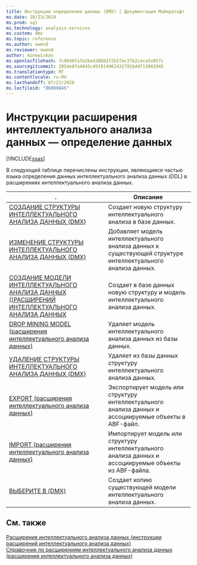 ```yaml
---
title: Инструкции определения данных (DMX) | Документация Майкрософт
ms.date: 10/23/2019
ms.prod: sql
ms.technology: analysis-services
ms.custom: dmx
ms.topic: reference
ms.author: owend
ms.reviewer: owend
author: minewiskan
ms.openlocfilehash: 7c9646fa7e2ba438bb2f2b57ac37b2ceca5a957c
ms.sourcegitcommit: 205de8fa4845c491914902432791bddf11002945
ms.translationtype: MT
ms.contentlocale: ru-RU
ms.lasthandoff: 07/23/2020
ms.locfileid: "86969845"
---
```

# <a name="dmx-statements---data-definition"></a>Инструкции расширения интеллектуального анализа данных — определение данных 
[!INCLUDE[ssas](../includes/applies-to-version/ssas.md)]

  В следующей таблице перечислены инструкции, являющиеся частью языка определения данных интеллектуального анализа данных (DDL) в расширениях интеллектуального анализа данных.  
  
|.|Описание|  
|---------------|-----------------|  
|[СОЗДАНИЕ СТРУКТУРЫ ИНТЕЛЛЕКТУАЛЬНОГО АНАЛИЗА ДАННЫХ (DMX)](../dmx/create-mining-structure-dmx.md)|Создает новую структуру интеллектуального анализа в базе данных.|  
|[ИЗМЕНЕНИЕ СТРУКТУРЫ ИНТЕЛЛЕКТУАЛЬНОГО АНАЛИЗА ДАННЫХ &#40;DMX&#41;](../dmx/alter-mining-structure-dmx.md)|Добавляет модель интеллектуального анализа данных к существующей структуре интеллектуального анализа данных.|  
|[СОЗДАНИЕ МОДЕЛИ ИНТЕЛЛЕКТУАЛЬНОГО АНАЛИЗА ДАННЫХ &#40;&#41;РАСШИРЕНИЙ ИНТЕЛЛЕКТУАЛЬНОГО АНАЛИЗА ДАННЫХ](../dmx/create-mining-model-dmx.md)|Создает в базе данных новую структуру и модель интеллектуального анализа данных.|  
|[DROP MINING MODEL (расширения интеллектуального анализа данных)](../dmx/drop-mining-model-dmx.md)|Удаляет модель интеллектуального анализа данных из базы данных.|  
|[УДАЛЕНИЕ СТРУКТУРЫ ИНТЕЛЛЕКТУАЛЬНОГО АНАЛИЗА ДАННЫХ &#40;DMX&#41;](../dmx/drop-mining-structure-dmx.md)|Удаляет из базы данных структуру интеллектуального анализа данных.|  
|[EXPORT (расширения интеллектуального анализа данных)](../dmx/export-dmx.md)|Экспортирует модель или структуру интеллектуального анализа данных и ассоциируемые объекты в ABF-файл.|  
|[IMPORT (расширения интеллектуального анализа данных)](../dmx/import-dmx.md)|Импортирует модель или структуру интеллектуального анализа данных и ассоциируемые объекты из ABF-файла.|  
|[ВЫБЕРИТЕ В &#40;DMX&#41;](../dmx/select-into-dmx.md)|Создает копию существующей модели интеллектуального анализа данных.|  
  
## <a name="see-also"></a>См. также  
 [Расширения интеллектуального анализа данных &#40;инструкции расширений интеллектуального анализа данных&#41;](../dmx/dmx-statements-data-manipulation.md)   
 [Справочник по расширениям интеллектуального анализа данных (расширения интеллектуального анализа данных)](../dmx/data-mining-extensions-dmx-statements.md)  
  
  
